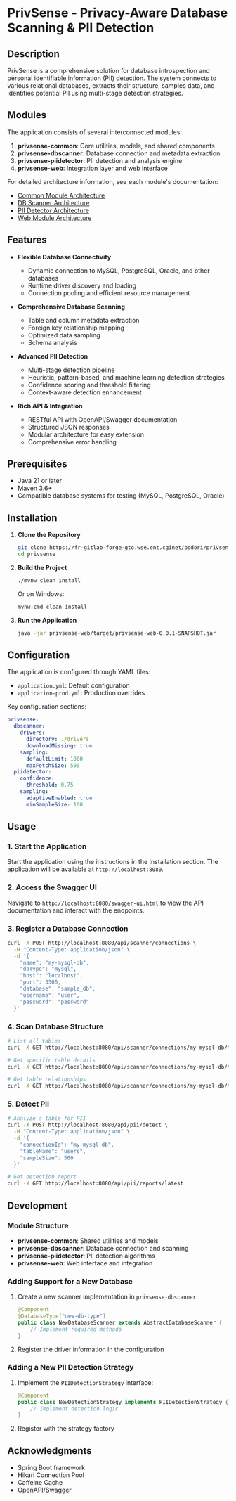 # PrivSense - Privacy-Aware Database Scanning & PII Detection

## Description

PrivSense is a comprehensive solution for database introspection and personal identifiable information (PII) detection. The system connects to various relational databases, extracts their structure, samples data, and identifies potential PII using multi-stage detection strategies.

## Modules

The application consists of several interconnected modules:

1. **privsense-common**: Core utilities, models, and shared components
2. **privsense-dbscanner**: Database connection and metadata extraction
3. **privsense-piidetector**: PII detection and analysis engine
4. **privsense-web**: Integration layer and web interface

For detailed architecture information, see each module's documentation:
- [Common Module Architecture](privsense-common/docs/ARCHITECTURE.md)
- [DB Scanner Architecture](privsense-dbscanner/docs/ARCHITECTURE.md)
- [PII Detector Architecture](privsense-piidetector/docs/ARCHITECTURE.md)
- [Web Module Architecture](privsense-web/docs/ARCHITECTURE.md)

## Features

- **Flexible Database Connectivity**
  - Dynamic connection to MySQL, PostgreSQL, Oracle, and other databases
  - Runtime driver discovery and loading
  - Connection pooling and efficient resource management

- **Comprehensive Database Scanning**
  - Table and column metadata extraction
  - Foreign key relationship mapping
  - Optimized data sampling
  - Schema analysis

- **Advanced PII Detection**
  - Multi-stage detection pipeline
  - Heuristic, pattern-based, and machine learning detection strategies
  - Confidence scoring and threshold filtering
  - Context-aware detection enhancement

- **Rich API & Integration**
  - RESTful API with OpenAPI/Swagger documentation
  - Structured JSON responses
  - Modular architecture for easy extension
  - Comprehensive error handling

## Prerequisites

- Java 21 or later
- Maven 3.6+
- Compatible database systems for testing (MySQL, PostgreSQL, Oracle)

## Installation

1. **Clone the Repository**
   ```bash
   git clone https://fr-gitlab-forge-gto.wse.ent.cginet/bodori/privsense.git
   cd privsense
   ```

2. **Build the Project**
   ```bash
   ./mvnw clean install
   ```
   Or on Windows:
   ```cmd
   mvnw.cmd clean install
   ```

3. **Run the Application**
   ```bash
   java -jar privsense-web/target/privsense-web-0.0.1-SNAPSHOT.jar
   ```

## Configuration

The application is configured through YAML files:

- `application.yml`: Default configuration
- `application-prod.yml`: Production overrides

Key configuration sections:

```yaml
privsense:
  dbscanner:
    drivers:
      directory: ./drivers
      downloadMissing: true
    sampling:
      defaultLimit: 1000
      maxFetchSize: 500
  piidetector:
    confidence:
      threshold: 0.75
    sampling:
      adaptiveEnabled: true
      minSampleSize: 100
```

## Usage

### 1. Start the Application

Start the application using the instructions in the Installation section. The application will be available at `http://localhost:8080`.

### 2. Access the Swagger UI

Navigate to `http://localhost:8080/swagger-ui.html` to view the API documentation and interact with the endpoints.

### 3. Register a Database Connection

```bash
curl -X POST http://localhost:8080/api/scanner/connections \
  -H "Content-Type: application/json" \
  -d '{
    "name": "my-mysql-db",
    "dbType": "mysql",
    "host": "localhost",
    "port": 3306,
    "database": "sample_db",
    "username": "user",
    "password": "password"
  }'
```

### 4. Scan Database Structure

```bash
# List all tables
curl -X GET http://localhost:8080/api/scanner/connections/my-mysql-db/tables

# Get specific table details
curl -X GET http://localhost:8080/api/scanner/connections/my-mysql-db/tables/users

# Get table relationships
curl -X GET http://localhost:8080/api/scanner/connections/my-mysql-db/tables/users/relationships
```

### 5. Detect PII

```bash
# Analyze a table for PII
curl -X POST http://localhost:8080/api/pii/detect \
  -H "Content-Type: application/json" \
  -d '{
    "connectionId": "my-mysql-db",
    "tableName": "users",
    "sampleSize": 500
  }'

# Get detection report
curl -X GET http://localhost:8080/api/pii/reports/latest
```

## Development

### Module Structure

- **privsense-common**: Shared utilities and models
- **privsense-dbscanner**: Database connection and scanning
- **privsense-piidetector**: PII detection algorithms
- **privsense-web**: Web interface and integration

### Adding Support for a New Database

1. Create a new scanner implementation in `privsense-dbscanner`:
   ```java
   @Component
   @DatabaseType("new-db-type")
   public class NewDatabaseScanner extends AbstractDatabaseScanner {
       // Implement required methods
   }
   ```

2. Register the driver information in the configuration

### Adding a New PII Detection Strategy

1. Implement the `PIIDetectionStrategy` interface:
   ```java
   @Component
   public class NewDetectionStrategy implements PIIDetectionStrategy {
       // Implement detection logic
   }
   ```

2. Register with the strategy factory



## Acknowledgments

- Spring Boot framework
- Hikari Connection Pool
- Caffeine Cache
- OpenAPI/Swagger